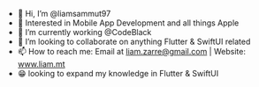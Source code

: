 - 👋 Hi, I’m @liamsammut97
- 👀 Interested in Mobile App Development and all things Apple
- 🌱 I’m currently working @CodeBlack
- 💞️ I’m looking to collaborate on anything Flutter & SwiftUI related
- 📫 How to reach me: Email at liam.zarre@gmail.com | Website: www.liam.mt
- 😁 looking to expand my knowledge in Flutter & SwiftUI

<!---
liamsammut97/liamsammut97 is a ✨ special ✨ repository because its `README.md` (this file) appears on your GitHub profile.
You can click the Preview link to take a look at your changes.
--->

